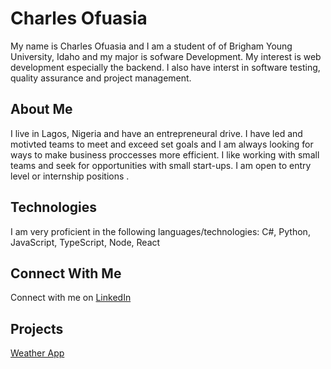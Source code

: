 # Charles Ofuasia

My name is Charles Ofuasia and I am a student of of Brigham Young University, Idaho and my major is sofware Development. My interest is web development especially the backend. I also have interst in software testing, quality assurance and project management.

## About Me
I live in Lagos, Nigeria and have an entrepreneural drive. I have led and motivted teams to meet and exceed set goals and I am always looking for ways to make business proccesses more efficient. I like working with small teams and seek for opportunities with small start-ups. I am open to entry level or internship positions .

## Technologies
I am very proficient in the following languages/technologies: C#, Python, JavaScript, TypeScript, Node, React

## Connect With Me
Connect with me on [LinkedIn](www.linkedin.com/in/charlesofuasia)

## Projects
 [Weather App](https://charlesofuasia.github.io/weatherapp/) 
